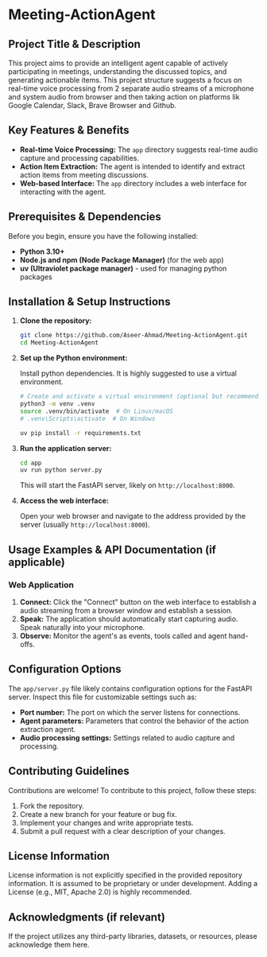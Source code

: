# Meeting-ActionAgent

## Project Title & Description

This project aims to provide an intelligent agent capable of actively participating in meetings, understanding the discussed topics, and generating actionable items. This project structure suggests a focus on real-time voice processing from 2 separate audio streams of a microphone and system audio from browser and then taking action on platforms lik Google Calendar, Slack, Brave Browser and Github.

## Key Features & Benefits

*   **Real-time Voice Processing:** The `app` directory suggests real-time audio capture and processing capabilities.
*   **Action Item Extraction:** The agent is intended to identify and extract action items from meeting discussions.
*   **Web-based Interface:** The `app` directory includes a web interface for interacting with the agent.

## Prerequisites & Dependencies

Before you begin, ensure you have the following installed:

*   **Python 3.10+**
*   **Node.js and npm (Node Package Manager)** (for the web app)
*   **uv (Ultraviolet package manager)**  - used for managing python packages

## Installation & Setup Instructions

1.  **Clone the repository:**

    ```bash
    git clone https://github.com/Aseer-Ahmad/Meeting-ActionAgent.git
    cd Meeting-ActionAgent
    ```

2.  **Set up the Python environment:**

    Install python dependencies. It is highly suggested to use a virtual environment.

    ```bash
    # Create and activate a virtual environment (optional but recommended)
    python3 -m venv .venv
    source .venv/bin/activate  # On Linux/macOS
    # .venv\Scripts\activate  # On Windows

    uv pip install -r requirements.txt
    ```

4.  **Run the application server:**

    ```bash
    cd app
    uv run python server.py
    ```

    This will start the FastAPI server, likely on `http://localhost:8000`.

5.  **Access the web interface:**

    Open your web browser and navigate to the address provided by the server (usually `http://localhost:8000`).

## Usage Examples & API Documentation (if applicable)

### Web Application

1.  **Connect:** Click the "Connect" button on the web interface to establish a audio streaming from a browser window and establish a session.
2.  **Speak:** The application should automatically start capturing audio. Speak naturally into your microphone.
3.  **Observe:** Monitor the agent's as events, tools called and agent hand-offs.

## Configuration Options

The `app/server.py` file likely contains configuration options for the FastAPI server. Inspect this file for customizable settings such as:

*   **Port number:** The port on which the server listens for connections.
*   **Agent parameters:** Parameters that control the behavior of the action extraction agent.
*   **Audio processing settings:** Settings related to audio capture and processing.

## Contributing Guidelines

Contributions are welcome! To contribute to this project, follow these steps:

1.  Fork the repository.
2.  Create a new branch for your feature or bug fix.
3.  Implement your changes and write appropriate tests.
4.  Submit a pull request with a clear description of your changes.

## License Information

License information is not explicitly specified in the provided repository information.  It is assumed to be proprietary or under development. Adding a License (e.g., MIT, Apache 2.0) is highly recommended.

## Acknowledgments (if relevant)

If the project utilizes any third-party libraries, datasets, or resources, please acknowledge them here.
